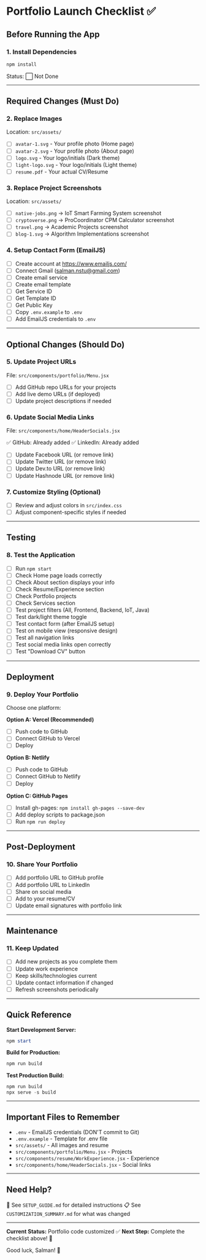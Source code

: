 # Portfolio Launch Checklist ✅

## Before Running the App

### 1. Install Dependencies
```powershell
npm install
```
Status: ⬜ Not Done

---

## Required Changes (Must Do)

### 2. Replace Images
Location: `src/assets/`

- [ ] `avatar-1.svg` - Your profile photo (Home page)
- [ ] `avatar-2.svg` - Your profile photo (About page)  
- [ ] `logo.svg` - Your logo/initials (Dark theme)
- [ ] `light-logo.svg` - Your logo/initials (Light theme)
- [ ] `resume.pdf` - Your actual CV/Resume

### 3. Replace Project Screenshots
Location: `src/assets/`

- [ ] `native-jobs.png` → IoT Smart Farming System screenshot
- [ ] `cryptoverse.png` → ProCoordinator CPM Calculator screenshot
- [ ] `travel.png` → Academic Projects screenshot
- [ ] `blog-1.svg` → Algorithm Implementations screenshot

### 4. Setup Contact Form (EmailJS)

- [ ] Create account at https://www.emailjs.com/
- [ ] Connect Gmail (salman.nstu@gmail.com)
- [ ] Create email service
- [ ] Create email template
- [ ] Get Service ID
- [ ] Get Template ID
- [ ] Get Public Key
- [ ] Copy `.env.example` to `.env`
- [ ] Add EmailJS credentials to `.env`

---

## Optional Changes (Should Do)

### 5. Update Project URLs
File: `src/components/portfolio/Menu.jsx`

- [ ] Add GitHub repo URLs for your projects
- [ ] Add live demo URLs (if deployed)
- [ ] Update project descriptions if needed

### 6. Update Social Media Links
File: `src/components/home/HeaderSocials.jsx`

✅ GitHub: Already added
✅ LinkedIn: Already added
- [ ] Update Facebook URL (or remove link)
- [ ] Update Twitter URL (or remove link)
- [ ] Update Dev.to URL (or remove link)
- [ ] Update Hashnode URL (or remove link)

### 7. Customize Styling (Optional)
- [ ] Review and adjust colors in `src/index.css`
- [ ] Adjust component-specific styles if needed

---

## Testing

### 8. Test the Application

- [ ] Run `npm start`
- [ ] Check Home page loads correctly
- [ ] Check About section displays your info
- [ ] Check Resume/Experience section
- [ ] Check Portfolio projects
- [ ] Check Services section
- [ ] Test project filters (All, Frontend, Backend, IoT, Java)
- [ ] Test dark/light theme toggle
- [ ] Test contact form (after EmailJS setup)
- [ ] Test on mobile view (responsive design)
- [ ] Test all navigation links
- [ ] Test social media links open correctly
- [ ] Test "Download CV" button

---

## Deployment

### 9. Deploy Your Portfolio

Choose one platform:

**Option A: Vercel (Recommended)**
- [ ] Push code to GitHub
- [ ] Connect GitHub to Vercel
- [ ] Deploy

**Option B: Netlify**
- [ ] Push code to GitHub
- [ ] Connect GitHub to Netlify
- [ ] Deploy

**Option C: GitHub Pages**
- [ ] Install gh-pages: `npm install gh-pages --save-dev`
- [ ] Add deploy scripts to package.json
- [ ] Run `npm run deploy`

---

## Post-Deployment

### 10. Share Your Portfolio

- [ ] Add portfolio URL to GitHub profile
- [ ] Add portfolio URL to LinkedIn
- [ ] Share on social media
- [ ] Add to your resume/CV
- [ ] Update email signatures with portfolio link

---

## Maintenance

### 11. Keep Updated

- [ ] Add new projects as you complete them
- [ ] Update work experience
- [ ] Keep skills/technologies current
- [ ] Update contact information if changed
- [ ] Refresh screenshots periodically

---

## Quick Reference

**Start Development Server:**
```powershell
npm start
```

**Build for Production:**
```powershell
npm run build
```

**Test Production Build:**
```powershell
npm run build
npx serve -s build
```

---

## Important Files to Remember

- `.env` - EmailJS credentials (DON'T commit to Git)
- `.env.example` - Template for .env file
- `src/assets/` - All images and resume
- `src/components/portfolio/Menu.jsx` - Projects
- `src/components/resume/WorkExperience.jsx` - Experience
- `src/components/home/HeaderSocials.jsx` - Social links

---

## Need Help?

📖 See `SETUP_GUIDE.md` for detailed instructions
📋 See `CUSTOMIZATION_SUMMARY.md` for what was changed

---

**Current Status:** Portfolio code customized ✅
**Next Step:** Complete the checklist above! 🚀

Good luck, Salman! 💪
